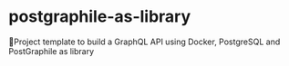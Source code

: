 # postgraphile-as-library
🐘Project template to build a GraphQL API using Docker, PostgreSQL and PostGraphile as library
